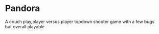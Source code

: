 # Pandora
A couch play,player versus player topdown shooter game with a few bugs but overall playable
